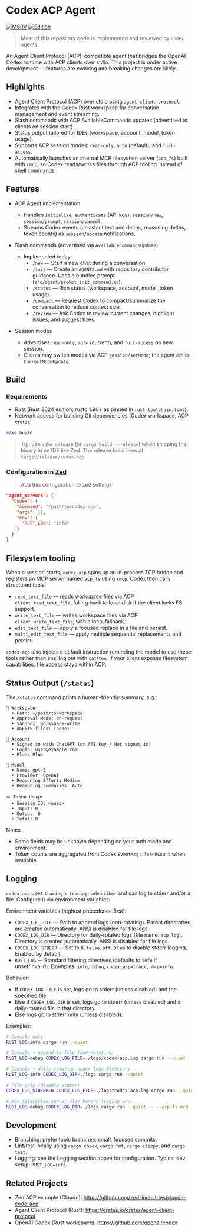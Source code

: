 # Codex ACP Agent

[![MSRV](https://img.shields.io/badge/MSRV-1.90%2B-blue.svg)](rust-toolchain.toml)
[![Edition](https://img.shields.io/badge/Edition-2024-blueviolet.svg)](https://doc.rust-lang.org/edition-guide/rust-2024/index.html)

> Most of this repository code is implemented and reviewed by `codex` agents.

An Agent Client Protocol (ACP)–compatible agent that bridges the OpenAI Codex runtime with ACP clients over stdio. This project is under active development — features are evolving and breaking changes are likely.

## Highlights

- Agent Client Protocol (ACP) over stdio using `agent-client-protocol`.
- Integrates with the Codex Rust workspace for conversation management and event streaming.
- Slash commands with ACP AvailableCommands updates (advertised to clients on session start).
- Status output tailored for IDEs (workspace, account, model, token usage).
- Supports ACP session modes: `read-only`, `auto` (default), and `full-access`.
- Automatically launches an internal MCP filesystem server (`acp_fs`) built with `rmcp`, so Codex reads/writes files through ACP tooling instead of shell commands.

## Features

- ACP Agent implementation
  - Handles `initialize`, `authenticate` (API key), `session/new`, `session/prompt`, `session/cancel`.
  - Streams Codex events (assistant text and deltas, reasoning deltas, token counts) as `session/update` notifications.

- Slash commands (advertised via `AvailableCommandsUpdate`)
  - Implemented today:
    - `/new` — Start a new chat during a conversation.
    - `/init` — Create an `AGENTS.md` with repository contributor guidance. Uses a bundled prompt (`src/agent/prompt_init_command.md`).
    - `/status` — Rich status (workspace, account, model, token usage).
    - `/compact` — Request Codex to compact/summarize the conversation to reduce context size.
    - `/review` — Ask Codex to review current changes, highlight issues, and suggest fixes.

- Session modes
  - Advertises `read-only`, `auto` (current), and `full-access` on new session.
  - Clients may switch modes via ACP `session/setMode`; the agent emits `CurrentModeUpdate`.

## Build

### Requirements

- Rust (Rust 2024 edition; rustc 1.90+ as pinned in `rust-toolchain.toml`).
- Network access for building Git dependencies (Codex workspace, ACP crate).

```bash
make build
```

> Tip: use `make release` (or `cargo build --release`) when shipping the binary to an IDE like Zed. The release build lives at `target/release/codex-acp`.

### Configuration in [Zed](https://zed.dev)

> Add this configuration to zed settings.
```json
"agent_servers": {
  "Codex": {
    "command": "/path/to/codex-acp",
    "args": [],
    "env": {
      "RUST_LOG": "info"
    }
  }
}
```

## Filesystem tooling

When a session starts, `codex-acp` spins up an in-process TCP bridge and registers an MCP server named `acp_fs` using `rmcp`. Codex then calls structured tools:

- `read_text_file` — reads workspace files via ACP `client.read_text_file`, falling back to local disk if the client lacks FS support.
- `write_text_file` — writes workspace files via ACP `client.write_text_file`, with a local fallback.
- `edit_text_file` — apply a focused replace in a file and persist.
- `multi_edit_text_file` — apply multiple sequential replacements and persist.

`codex-acp` also injects a default instruction reminding the model to use these tools rather than shelling out with `cat`/`tee`. If your client exposes filesystem capabilities, file access stays within ACP.

## Status Output (`/status`)

The `/status` command prints a human-friendly summary, e.g.:

```
📂 Workspace
  • Path: ~/path/to/workspace
  • Approval Mode: on-request
  • Sandbox: workspace-write
  • AGENTS files: (none)

👤 Account
  • Signed in with ChatGPT (or API key / Not signed in)
  • Login: user@example.com
  • Plan: Plus

🧠 Model
  • Name: gpt-5
  • Provider: OpenAI
  • Reasoning Effort: Medium
  • Reasoning Summaries: Auto

📊 Token Usage
  • Session ID: <uuid>
  • Input: 0
  • Output: 0
  • Total: 0
```

Notes
- Some fields may be unknown depending on your auth mode and environment.
- Token counts are aggregated from Codex `EventMsg::TokenCount` when available.

## Logging

`codex-acp` uses `tracing` + `tracing-subscriber` and can log to stderr and/or a file. Configure it via environment variables:

Environment variables (highest precedence first):
- `CODEX_LOG_FILE` — Path to append logs (non-rotating). Parent directories are created automatically. ANSI is disabled for file logs.
- `CODEX_LOG_DIR` — Directory for daily-rotated logs (file name: `acp.log`). Directory is created automatically. ANSI is disabled for file logs.
- `CODEX_LOG_STDERR` — Set to `0`, `false`, `off`, or `no` to disable stderr logging. Enabled by default.
- `RUST_LOG` — Standard filtering directives (defaults to `info` if unset/invalid). Examples: `info`, `debug`, `codex_acp=trace,rmcp=info`.

Behavior:
- If `CODEX_LOG_FILE` is set, logs go to stderr (unless disabled) and the specified file.
- Else if `CODEX_LOG_DIR` is set, logs go to stderr (unless disabled) and a daily-rotated file in that directory.
- Else logs go to stderr only (unless disabled).

Examples:
```bash
# Console only
RUST_LOG=info cargo run --quiet

# Console + append to file (non-rotating)
RUST_LOG=debug CODEX_LOG_FILE=./logs/codex-acp.log cargo run --quiet

# Console + daily rotation under logs directory
RUST_LOG=info CODEX_LOG_DIR=./logs cargo run --quiet

# File only (disable stderr)
CODEX_LOG_STDERR=0 CODEX_LOG_FILE=./logs/codex-acp.log cargo run --quiet

# MCP filesystem server also honors logging env:
RUST_LOG=debug CODEX_LOG_DIR=./logs cargo run --quiet -- --acp-fs-mcp
```

## Development

- Branching: prefer topic branches; small, focused commits.
- Lint/test locally using `cargo check`, `cargo fmt`, `cargo clippy`, and `cargo test`.
- Logging: see the Logging section above for configuration. Typical dev setup: `RUST_LOG=info`.

## Related Projects

- Zed ACP example (Claude): https://github.com/zed-industries/claude-code-acp
- Agent Client Protocol (Rust): https://crates.io/crates/agent-client-protocol
- OpenAI Codex (Rust workspace): https://github.com/openai/codex
